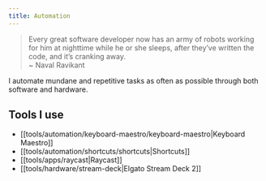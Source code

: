 ```yaml
---
title: Automation
---
```


> Every great software developer now has an army of robots working for him at nighttime while he or she sleeps, after they’ve written the code, and it’s cranking away.  
> ~ Naval Ravikant

I automate mundane and repetitive tasks as often as possible through both software and hardware.

## Tools I use

- [[tools/automation/keyboard-maestro/keyboard-maestro|Keyboard Maestro]]
- [[tools/automation/shortcuts/shortcuts|Shortcuts]]
- [[tools/apps/raycast|Raycast]]
- [[tools/hardware/stream-deck|Elgato Stream Deck 2]]
